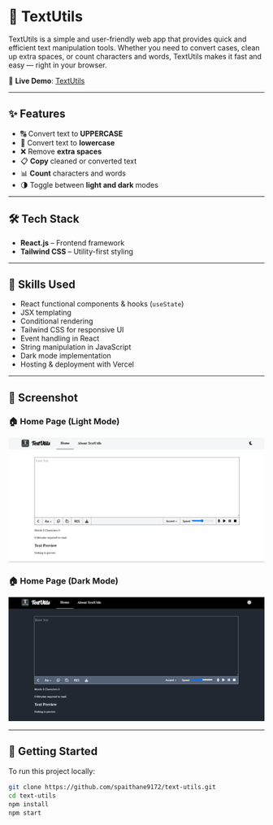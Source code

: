 # 📝 TextUtils

TextUtils is a simple and user-friendly web app that provides quick and efficient text manipulation tools. Whether you need to convert cases, clean up extra spaces, or count characters and words, TextUtils makes it fast and easy — right in your browser.

🔗 **Live Demo**: [TextUtils](https://text-utils-478e29asd-sachin-paithanes-projects.vercel.app/)

---

## ✨ Features

- 🔠 Convert text to **UPPERCASE**
- 🔡 Convert text to **lowercase**
- ❌ Remove **extra spaces**
- 📋 **Copy** cleaned or converted text
- 📊 **Count** characters and words
- 🌗 Toggle between **light and dark** modes

---

## 🛠️ Tech Stack

- **React.js** – Frontend framework
- **Tailwind CSS** – Utility-first styling

---

## 🧩 Skills Used

- React functional components & hooks (`useState`)
- JSX templating
- Conditional rendering
- Tailwind CSS for responsive UI
- Event handling in React
- String manipulation in JavaScript
- Dark mode implementation
- Hosting & deployment with Vercel

---

## 📸 Screenshot
### 🏠 Home Page (Light Mode)
![TextUtils Screenshot](./screenshot/homelight.png)

### 🏠 Home Page (Dark Mode)
![TextUtils Screenshot](./screenshot/homedark.png)


---

## 🚀 Getting Started

To run this project locally:

```bash
git clone https://github.com/spaithane9172/text-utils.git
cd text-utils
npm install
npm start
